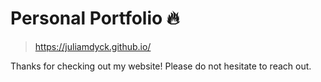 # Personal Portfolio 🔥
> https://juliamdyck.github.io/

Thanks for checking out my website! Please do not hesitate to reach out.
